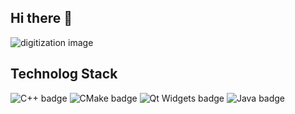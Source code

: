 ## Hi there 👋

<!--
**Radglay/Radglay** is a ✨ _special_ ✨ repository because its `README.md` (this file) appears on your GitHub profile.

Here are some ideas to get you started:

- 🔭 I’m currently working on ...
- 🌱 I’m currently learning ...
- 👯 I’m looking to collaborate on ...
- 🤔 I’m looking for help with ...
- 💬 Ask me about ...
- 📫 How to reach me: ...
- 😄 Pronouns: ...
- ⚡ Fun fact: ...
-->

<div id="content">
  <div id="banner">
    <img src="digitization.png" alt="digitization image"/>
  </div>
  <div id="technology-stack">
    <h2> Technolog Stack</h2>
      <image src="https://img.shields.io/badge/c++-%2300599C.svg?style=for-the-badge&logo=c%2B%2B&logoColor=white" alt="C++ badge"/>
      <image src="https://img.shields.io/badge/CMake-%23008FBA.svg?style=for-the-badge&logo=cmake&logoColor=white" alt="CMake badge"/>
      <image src="https://img.shields.io/badge/Qt-%23217346.svg?style=for-the-badge&logo=Qt&logoColor=white" alt="Qt Widgets badge"/>
      <image src="https://img.shields.io/badge/java-%23ED8B00.svg?style=for-the-badge&logo=openjdk&logoColor=white" alt="Java badge"/>
 </div>
</div>
